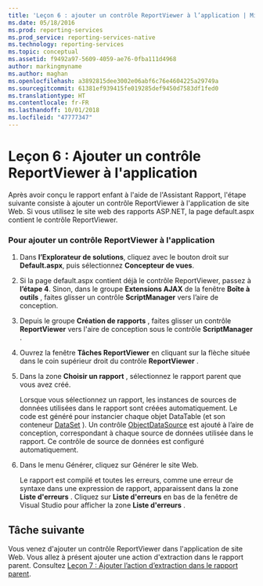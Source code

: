 ```yaml
---
title: 'Leçon 6 : ajouter un contrôle ReportViewer à l’application | Microsoft Docs'
ms.date: 05/18/2016
ms.prod: reporting-services
ms.prod_service: reporting-services-native
ms.technology: reporting-services
ms.topic: conceptual
ms.assetid: f9492a97-5609-4059-ae76-0fba111d4968
author: markingmyname
ms.author: maghan
ms.openlocfilehash: a3892815dee3002e06abf6c76e4604225a29749a
ms.sourcegitcommit: 61381ef939415fe019285def9450d7583df1fed0
ms.translationtype: HT
ms.contentlocale: fr-FR
ms.lasthandoff: 10/01/2018
ms.locfileid: "47777347"
---
```

# <a name="lesson-6-add-a-reportviewer-control-to-the-application"></a>Leçon 6 : Ajouter un contrôle ReportViewer à l'application
Après avoir conçu le rapport enfant à l'aide de l'Assistant Rapport, l'étape suivante consiste à ajouter un contrôle ReportViewer à l'application de site Web. Si vous utilisez le site web des rapports ASP.NET, la page default.aspx contient le contrôle ReportViewer.   
  
### <a name="to-add-a-reportviewer-control-to-the-application"></a>Pour ajouter un contrôle ReportViewer à l'application  
  
1.  Dans **l’Explorateur de solutions**, cliquez avec le bouton droit sur **Default.aspx**, puis sélectionnez **Concepteur de vues**.  
  
2.  Si la page default.aspx contient déjà le contrôle ReportViewer, passez à **l’étape 4**. Sinon, dans le groupe **Extensions AJAX** de la fenêtre **Boîte à outils** , faites glisser un contrôle **ScriptManager** vers l’aire de conception.  
  
3.  Depuis le groupe **Création de rapports** , faites glisser un contrôle **ReportViewer** vers l'aire de conception sous le contrôle **ScriptManager** .  
  
4.  Ouvrez la fenêtre **Tâches ReportViewer** en cliquant sur la flèche située dans le coin supérieur droit du contrôle **ReportViewer** .  
  
5.  Dans la zone **Choisir un rapport** , sélectionnez le rapport parent que vous avez créé.  
  
    Lorsque vous sélectionnez un rapport, les instances de sources de données utilisées dans le rapport sont créées automatiquement. Le code est généré pour instancier chaque objet DataTable (et son conteneur [DataSet](http://msdn.microsoft.com/library/system.data.dataset.aspx) ). Un contrôle [ObjectDataSource](http://msdn.microsoft.com/library/system.web.ui.webcontrols.objectdatasource.aspx) est ajouté à l’aire de conception, correspondant à chaque source de données utilisée dans le rapport. Ce contrôle de source de données est configuré automatiquement.  
  
6.  Dans le menu Générer, cliquez sur Générer le site Web.  
  
    Le rapport est compilé et toutes les erreurs, comme une erreur de syntaxe dans une expression de rapport, apparaissent dans la zone **Liste d'erreurs** . Cliquez sur **Liste d'erreurs** en bas de la fenêtre de Visual Studio pour afficher la zone **Liste d'erreurs** .  
  
## <a name="next-task"></a>Tâche suivante  
Vous venez d'ajouter un contrôle ReportViewer dans l'application de site Web. Vous allez à présent ajouter une action d'extraction dans le rapport parent. Consultez [Leçon 7 : Ajouter l’action d’extraction dans le rapport parent](../reporting-services/lesson-7-add-drillthrough-action-on-parent-report.md).  
  

